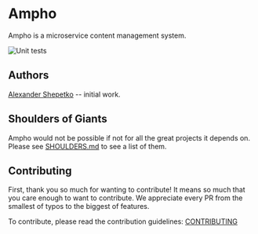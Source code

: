 # Ampho

Ampho is a microservice content management system.

![Unit tests](https://github.com/ampho-cms/backend/actions/workflows/unit-tests.yml/badge.svg)

## Authors

[Alexander Shepetko](https://shepetko.com) -- initial work.

## Shoulders of Giants

Ampho would not be possible if not for all the great projects it depends on. Please see [SHOULDERS.md](SHOULDERS.md) 
to see a list of them.

## Contributing

First, thank you so much for wanting to contribute! It means so much that you care enough to want to contribute. We 
appreciate every PR from the smallest of typos to the biggest of features.

To contribute, please read the contribution guidelines: [CONTRIBUTING](CONTRIBUTING.md)
